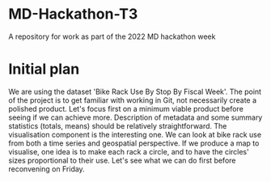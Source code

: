 # MD-Hackathon-T3
A repository for work as part of the 2022 MD hackathon week

# Initial plan
We are using the dataset 'Bike Rack Use By Stop By Fiscal Week'.
The point of the project is to get familiar with working in Git, not necessarily create a polished product. Let's focus first on a minimum viable product before seeing if we can achieve more.
Description of metadata and some summary statistics (totals, means) should be relatively straightforward.
The visualisation component is the interesting one. We can look at bike rack use from both a time series and geospatial perspective.
If we produce a map to visualise, one idea is to make each rack a circle, and to have the circles' sizes proportional to their use.
Let's see what we can do first before reconvening on Friday.
